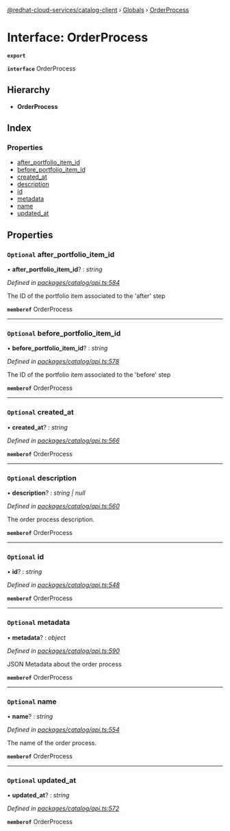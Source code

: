 [@redhat-cloud-services/catalog-client](../README.md) › [Globals](../globals.md) › [OrderProcess](orderprocess.md)

# Interface: OrderProcess

**`export`** 

**`interface`** OrderProcess

## Hierarchy

* **OrderProcess**

## Index

### Properties

* [after_portfolio_item_id](orderprocess.md#optional-after_portfolio_item_id)
* [before_portfolio_item_id](orderprocess.md#optional-before_portfolio_item_id)
* [created_at](orderprocess.md#optional-created_at)
* [description](orderprocess.md#optional-description)
* [id](orderprocess.md#optional-id)
* [metadata](orderprocess.md#optional-metadata)
* [name](orderprocess.md#optional-name)
* [updated_at](orderprocess.md#optional-updated_at)

## Properties

### `Optional` after_portfolio_item_id

• **after_portfolio_item_id**? : *string*

*Defined in [packages/catalog/api.ts:584](https://github.com/RedHatInsights/javascript-clients/blob/master/packages/catalog/api.ts#L584)*

The ID of the portfolio item associated to the \'after\' step

**`memberof`** OrderProcess

___

### `Optional` before_portfolio_item_id

• **before_portfolio_item_id**? : *string*

*Defined in [packages/catalog/api.ts:578](https://github.com/RedHatInsights/javascript-clients/blob/master/packages/catalog/api.ts#L578)*

The ID of the portfolio item associated to the \'before\' step

**`memberof`** OrderProcess

___

### `Optional` created_at

• **created_at**? : *string*

*Defined in [packages/catalog/api.ts:566](https://github.com/RedHatInsights/javascript-clients/blob/master/packages/catalog/api.ts#L566)*

**`memberof`** OrderProcess

___

### `Optional` description

• **description**? : *string | null*

*Defined in [packages/catalog/api.ts:560](https://github.com/RedHatInsights/javascript-clients/blob/master/packages/catalog/api.ts#L560)*

The order process description.

**`memberof`** OrderProcess

___

### `Optional` id

• **id**? : *string*

*Defined in [packages/catalog/api.ts:548](https://github.com/RedHatInsights/javascript-clients/blob/master/packages/catalog/api.ts#L548)*

**`memberof`** OrderProcess

___

### `Optional` metadata

• **metadata**? : *object*

*Defined in [packages/catalog/api.ts:590](https://github.com/RedHatInsights/javascript-clients/blob/master/packages/catalog/api.ts#L590)*

JSON Metadata about the order process

**`memberof`** OrderProcess

___

### `Optional` name

• **name**? : *string*

*Defined in [packages/catalog/api.ts:554](https://github.com/RedHatInsights/javascript-clients/blob/master/packages/catalog/api.ts#L554)*

The name of the order process.

**`memberof`** OrderProcess

___

### `Optional` updated_at

• **updated_at**? : *string*

*Defined in [packages/catalog/api.ts:572](https://github.com/RedHatInsights/javascript-clients/blob/master/packages/catalog/api.ts#L572)*

**`memberof`** OrderProcess

